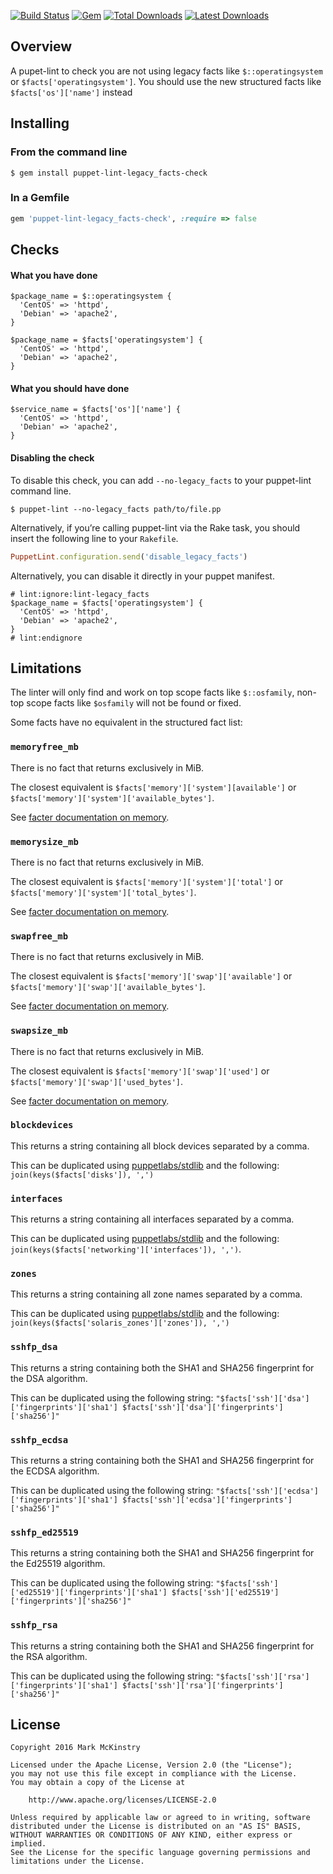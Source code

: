[![Build Status](https://travis-ci.org/mmckinst/puppet-lint-legacy_facts-check.svg?branch=master)](https://travis-ci.org/mmckinst/puppet-lint-legacy_facts-check)
[![Gem](https://img.shields.io/gem/v/puppet-lint-legacy_facts-check.svg)](https://rubygems.org/gems/puppet-lint-legacy_facts-check)
[![Total Downloads](https://img.shields.io/gem/dt/puppet-lint-legacy_facts-check.svg)](https://rubygems.org/gems/puppet-lint-legacy_facts-check)
[![Latest Downloads](https://img.shields.io/gem/dtv/puppet-lint-legacy_facts-check.svg)](https://rubygems.org/gems/puppet-lint-legacy_facts-check)

## Overview

A pupet-lint to check you are not using legacy facts like `$::operatingsystem`
or `$facts['operatingsystem']`. You should use the new structured facts like
`$facts['os']['name']` instead

## Installing

### From the command line

```shell
$ gem install puppet-lint-legacy_facts-check
```

### In a Gemfile

```ruby
gem 'puppet-lint-legacy_facts-check', :require => false
```

## Checks

#### What you have done

```puppet
$package_name = $::operatingsystem {
  'CentOS' => 'httpd',
  'Debian' => 'apache2',
}
```

```puppet
$package_name = $facts['operatingsystem'] {
  'CentOS' => 'httpd',
  'Debian' => 'apache2',
}
```

#### What you should have done

```puppet
$service_name = $facts['os']['name'] {
  'CentOS' => 'httpd',
  'Debian' => 'apache2',
}
```

#### Disabling the check

To disable this check, you can add `--no-legacy_facts` to your puppet-lint
command line.

```shell
$ puppet-lint --no-legacy_facts path/to/file.pp
```

Alternatively, if you’re calling puppet-lint via the Rake task, you should
insert the following line to your `Rakefile`.

```ruby
PuppetLint.configuration.send('disable_legacy_facts')
```

Alternatively, you can disable it directly in your puppet manifest.

```puppet
# lint:ignore:lint-legacy_facts
$package_name = $facts['operatingsystem'] {
  'CentOS' => 'httpd',
  'Debian' => 'apache2',
}
# lint:endignore
```

## Limitations

The linter will only find and work on top scope facts like `$::osfamily`,
non-top scope facts like `$osfamily` will not be found or fixed. 

Some facts have no equivalent in the structured fact list:

### `memoryfree_mb`

There is no fact that returns exclusively in MiB.

The closest equivalent is `$facts['memory']['system'][available']` or
`$facts['memory']['system']['available_bytes']`.

See
[facter documentation on memory](https://puppet.com/docs/facter/3.12/core_facts.html#memory).

### `memorysize_mb`

There is no fact that returns exclusively in MiB.

The closest equivalent is `$facts['memory']['system']['total']` or
`$facts['memory']['system']['total_bytes']`.

See [facter documentation on memory](https://puppet.com/docs/facter/3.12/core_facts.html#memory).

### `swapfree_mb`

There is no fact that returns exclusively in MiB.

The closest equivalent is `$facts['memory']['swap']['available']` or
`$facts['memory']['swap']['available_bytes']`.

See [facter documentation on memory](https://puppet.com/docs/facter/3.12/core_facts.html#memory).

### `swapsize_mb`

There is no fact that returns exclusively in MiB.

The closest equivalent is `$facts['memory']['swap']['used']` or
`$facts['memory']['swap']['used_bytes']`.

See [facter documentation on memory](https://puppet.com/docs/facter/3.12/core_facts.html#memory).

### `blockdevices`

This returns a string containing all block devices separated by a comma.

This can be duplicated using
[puppetlabs/stdlib](https://github.com/puppetlabs/puppetlabs-stdlib) and the
following: `join(keys($facts['disks']), ',')`

### `interfaces`

This returns a string containing all interfaces separated by a comma.

This can be duplicated using
[puppetlabs/stdlib](https://github.com/puppetlabs/puppetlabs-stdlib) and the
following: `join(keys($facts['networking']['interfaces']), ',')`.

### `zones`

This returns a string containing all zone names separated by a comma.

This can be duplicated using
[puppetlabs/stdlib](https://github.com/puppetlabs/puppetlabs-stdlib) and the
following: `join(keys($facts['solaris_zones']['zones']), ',')`

### `sshfp_dsa`

This returns a string containing both the SHA1 and SHA256 fingerprint for the
DSA algorithm.

This can be duplicated using the following string:
`"$facts['ssh']['dsa']['fingerprints']['sha1']
$facts['ssh']['dsa']['fingerprints']['sha256']"`

### `sshfp_ecdsa`

This returns a string containing both the SHA1 and SHA256 fingerprint for the
ECDSA algorithm.

This can be duplicated using the following string:
`"$facts['ssh']['ecdsa']['fingerprints']['sha1']
$facts['ssh']['ecdsa']['fingerprints']['sha256']"`

### `sshfp_ed25519`

This returns a string containing both the SHA1 and SHA256 fingerprint for the
Ed25519 algorithm.

This can be duplicated using the following string:
`"$facts['ssh']['ed25519']['fingerprints']['sha1']
$facts['ssh']['ed25519']['fingerprints']['sha256']"`

### `sshfp_rsa`

This returns a string containing both the SHA1 and SHA256 fingerprint for the
RSA algorithm.

This can be duplicated using the following string:
`"$facts['ssh']['rsa']['fingerprints']['sha1']
$facts['ssh']['rsa']['fingerprints']['sha256']"`

## License

```
Copyright 2016 Mark McKinstry

Licensed under the Apache License, Version 2.0 (the "License");
you may not use this file except in compliance with the License.
You may obtain a copy of the License at

    http://www.apache.org/licenses/LICENSE-2.0

Unless required by applicable law or agreed to in writing, software
distributed under the License is distributed on an "AS IS" BASIS,
WITHOUT WARRANTIES OR CONDITIONS OF ANY KIND, either express or implied.
See the License for the specific language governing permissions and
limitations under the License.
```
